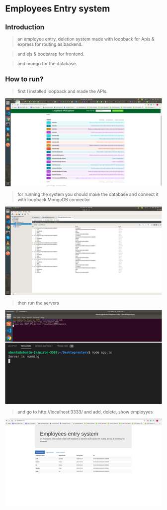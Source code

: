 # Employees Entry system

## Introduction

> an employee entry, deletion system made with loopback for Apis & express for routing as backend.

> and ejs & bootstrap for frontend.

> and mongo for the database.


## How to run?

> first I installed loopback and made the APIs.

![alt text](https://github.com/ZiadTareq/emp-entry/blob/master/views/assets/images/Screenshot%20from%202020-03-19%2020-25-41.png)

>for running the system you should make the database and connect it with loopback MongoDB connector 

![alt text](https://github.com/ZiadTareq/emp-entry/blob/master/views/assets/images/Screenshot%20from%202020-03-19%2020-25-26.png)

> then run the servers

![alt text](https://github.com/ZiadTareq/emp-entry/blob/master/views/assets/images/Screenshot%20from%202020-03-19%2020-26-13.png)
![alt text](https://github.com/ZiadTareq/emp-entry/blob/master/views/assets/images/Screenshot%20from%202020-03-19%2020-26-33.png)

>and go to http://localhost:3333/ and add, delete, show employyes

![alt text](https://github.com/ZiadTareq/emp-entry/blob/master/views/assets/images/Screenshot%20from%202020-03-19%2020-47-19.png)

